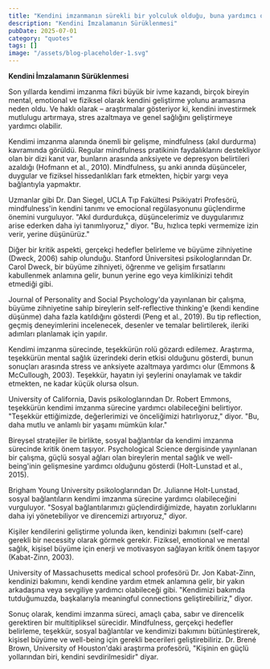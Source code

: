 ```yaml
---
title: "Kendini imzanmanın sürekli bir yolculuk olduğu, buna yardımcı olmak için sadakat, direncelik ve hatalarımızdan öğrenme isteği gerekli."
description: "Kendini İmzalamanın Sürüklenmesi"
pubDate: 2025-07-01
category: "quotes"
tags: []
image: "/assets/blog-placeholder-1.svg"
---
```


**Kendini İmzalamanın Sürüklenmesi**

Son yıllarda kendimi imzanma fikri büyük bir ivme kazandı, birçok bireyin mental, emotional ve fiziksel olarak kendini geliştirme yolunu aramasına neden oldu. Ve haklı olarak – araştırmalar gösteriyor ki, kendini investirmek mutlulugu artırmaya, stres azaltmaya ve genel sağlığını geliştirmeye yardımcı olabilir.

Kendimi imzanma alanında önemli bir gelişme, mindfulness (akıl durdurma) kavramında görüldü. Regular mindfulness pratikinin faydalıklarını destekliyor olan bir dizi kanıt var, bunların arasında anksiyete ve depresyon belirtileri azaldığı (Hofmann et al., 2010). Mindfulness, şu anki anında düşünceler, duygular ve fiziksel hissedanlıkları fark etmekten, hiçbir yargı veya bağlantıyla yapmaktır.

Uzmanlar gibi Dr. Dan Siegel, UCLA Tıp Fakültesi Psikiyatri Profesörü, mindfulness'in kendini tanımı ve emocional regülasyonunu güçlendirme önemini vurguluyor. "Akıl durdurdukça, düşüncelerimiz ve duygularımız arise ederken daha iyi tanımlıyoruz," diyor. "Bu, hızlıca tepki vermemize izin verir, yerine düşünürüz."

Diğer bir kritik aspekti, gerçekçi hedefler belirleme ve büyüme zihniyetine (Dweck, 2006) sahip olunduğu. Stanford Üniversitesi psikologlarından Dr. Carol Dweck, bir büyüme zihniyeti, öğrenme ve gelişim fırsatlarını kabullenmek anlamına gelir, bunun yerine ego veya kimlikinizi tehdit etmediği gibi.

Journal of Personality and Social Psychology'da yayınlanan bir çalışma, büyüme zihniyetine sahip bireylerin self-reflective thinking'e (kendi kendine düşünme) daha fazla katıldığını gösterdi (Peng et al., 2019). Bu tip reflection, geçmiş deneyimlerini incelenecek, desenler ve temalar belirtilerek, ileriki adımları planlamak için yapılır.

Kendimi imzanma sürecinde, teşekkürün rolü gözardı edilemez. Araştırma, teşekkürün mental sağlık üzerindeki derin etkisi olduğunu gösterdi, bunun sonuçları arasında stress ve anksiyete azaltmaya yardımcı olur (Emmons & McCullough, 2003). Teşekkür, hayatın iyi şeylerini onaylamak ve takdir etmekten, ne kadar küçük olursa olsun.

University of California, Davis psikologlarından Dr. Robert Emmons, teşekkürün kendimi imzanma sürecine yardımcı olabileceğini belirtiyor. "Teşekkür ettiğimizde, değerlerimizi ve önceliğimizi hatırlıyoruz," diyor. "Bu, daha mutlu ve anlamlı bir yaşamı mümkün kılar."

Bireysel stratejiler ile birlikte, sosyal bağlantılar da kendimi imzanma sürecinde kritik önem taşıyor. Psychological Science dergisinde yayınlanan bir çalışma, güçlü sosyal ağları olan bireylerin mental sağlık ve well-being'inin gelişmesine yardımcı olduğunu gösterdi (Holt-Lunstad et al., 2015).

Brigham Young University psikologlarından Dr. Julianne Holt-Lunstad, sosyal bağlantıların kendimi imzanma sürecine yardımcı olabileceğini vurguluyor. "Sosyal bağlantılarımızı güçlendirdiğimizde, hayatın zorluklarını daha iyi yönetebiliyor ve direncemizi artııyoruz," diyor.

Kişiler kendilerini geliştirme yolunda iken, kendinizi bakımını (self-care) gerekli bir necessity olarak görmek gerekir. Fiziksel, emotional ve mental sağlık, kişisel büyüme için enerji ve motivasyon sağlayan kritik önem taşıyor (Kabat-Zinn, 2003).

University of Massachusetts medical school profesörü Dr. Jon Kabat-Zinn, kendinizi bakımını, kendi kendine yardım etmek anlamına gelir, bir yakın arkadaşına veya sevgiliye yardımcı olabileceği gibi. "Kendimizi bakımda tutduğumuzda, başkalarıyla meaningful connections geliştirebiliriz," diyor.

Sonuç olarak, kendimi imzanma süreci, amaçlı çaba, sabır ve direncelik gerektiren bir multitipliksel sürecidir. Mindfulness, gerçekçi hedefler belirleme, teşekkür, sosyal bağlantılar ve kendimizi bakımını bütünleştirerek, kişisel büyüme ve well-being için gerekli becerileri geliştirebiliriz. Dr. Brené Brown, University of Houston'daki araştırma profesörü, "Kişinin en güçlü yollarından biri, kendini sevdirilmesidir" diyar.